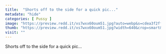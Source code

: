 ```yaml
---
title:  "Shorts off to the side for a quick pic..."
metadate: "hide"
categories: [ Pussy ]
image: "https://preview.redd.it/xs7wxx60oum51.jpg?auto=webp&s=cdea3f2ffc8eea2912b233d3b4bddaadeffba999"
thumb: "https://preview.redd.it/xs7wxx60oum51.jpg?width=640&crop=smart&auto=webp&s=0b4b8e9716fd1ad9d625dfd6b3642f8a8e9cff51"
visit: ""
---
```

Shorts off to the side for a quick pic...
